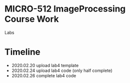 # MICRO-512 ImageProcessing Course Work

Labs

# Timeline
- 2020.02.20 upload lab4 template
- 2020.02.24 upload lab4 code (only half complete)
- 2020.02.26 complete lab4 code
